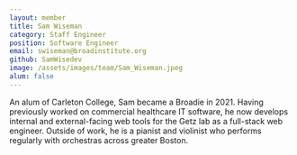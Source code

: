 ```yaml
---
layout: member
title: Sam Wiseman
category: Staff Engineer
position: Software Engineer
email: swiseman@broadinstitute.org
github: SamWisedev
image: /assets/images/team/Sam_Wiseman.jpeg
alum: false
---
```

An alum of Carleton College, Sam became a Broadie in 2021. Having
previously worked on commercial healthcare IT software, he now
develops internal and external-facing web tools for the Getz lab as
a full-stack web engineer. Outside of work, he is a pianist and violinist
who performs regularly with orchestras across greater Boston.
